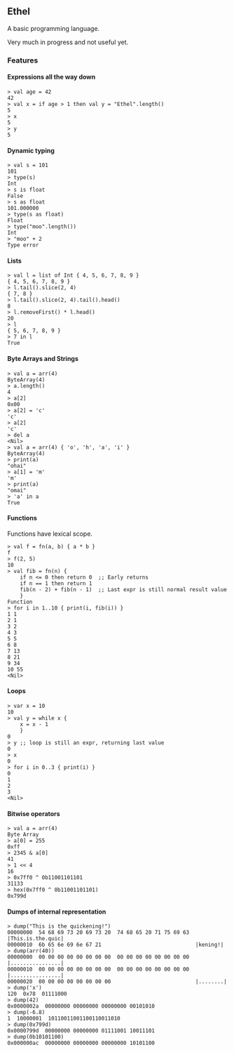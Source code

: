 ## Ethel

A basic programming language.

Very much in progress and not useful yet.

### Features

#### Expressions all the way down

```
> val age = 42
42
> val x = if age > 1 then val y = "Ethel".length()
5
> x
5
> y
5
```

#### Dynamic typing

```
> val s = 101
101
> type(s)
Int
> s is float
False
> s as float
101.000000
> type(s as float)
Float
> type("moo".length())
Int
> "moo" + 2
Type error
```

#### Lists

```
> val l = list of Int { 4, 5, 6, 7, 8, 9 }
{ 4, 5, 6, 7, 8, 9 }
> l.tail().slice(2, 4)
{ 7, 8 }
> l.tail().slice(2, 4).tail().head()
8
> l.removeFirst() * l.head()
20
> l
{ 5, 6, 7, 8, 9 }
> 7 in l
True
```

#### Byte Arrays and Strings

```
> val a = arr(4)
ByteArray(4)
> a.length()
4
> a[2]
0x00
> a[2] = 'c'
'c'
> a[2]
'c'
> del a
<Nil>
> val a = arr(4) { 'o', 'h', 'a', 'i' }
ByteArray(4)
> print(a)
"ohai"
> a[1] = 'm'
'm'
> print(a)
"omai"
> 'a' in a
True
```

#### Functions

Functions have lexical scope.

```
> val f = fn(a, b) { a * b }
f
> f(2, 5)
10
> val fib = fn(n) {
    if n <= 0 then return 0  ;; Early returns
    if n == 1 then return 1
    fib(n - 2) + fib(n - 1)  ;; Last expr is still normal result value
    }
Function
> for i in 1..10 { print(i, fib(i)) }
1 1
2 1
3 2
4 3
5 5
6 8
7 13
8 21
9 34
10 55
<Nil>
```

#### Loops

```
> var x = 10
10
> val y = while x {
    x = x - 1
    }
0
> y ;; loop is still an expr, returning last value
0
> x
0
> for i in 0..3 { print(i) }
0
1
2
3
<Nil>
```

#### Bitwise operators

```
> val a = arr(4)
Byte Array
> a[0] = 255
0xff
> 2345 & a[0]
41
> 1 << 4
16
> 0x7ff0 ^ 0b11001101101
31133
> hex(0x7ff0 ^ 0b11001101101)
0x799d
```

#### Dumps of internal representation

```
> dump("This is the quickening!")
00000000  54 68 69 73 20 69 73 20  74 68 65 20 71 75 69 63  |This.is.the.quic|
00000010  6b 65 6e 69 6e 67 21                              |kening!|
> dump(arr(40))
00000000  00 00 00 00 00 00 00 00  00 00 00 00 00 00 00 00  |................|
00000010  00 00 00 00 00 00 00 00  00 00 00 00 00 00 00 00  |................|
00000020  00 00 00 00 00 00 00 00                           |........|
> dump('x')
120  0x78  01111000
> dump(42)
0x0000002a  00000000 00000000 00000000 00101010
> dump(-6.8)
1  10000001  10110011001100110011010
> dump(0x799d)
0x0000799d  00000000 00000000 01111001 10011101
> dump(0b10101100)
0x000000ac  00000000 00000000 00000000 10101100
```

